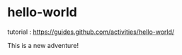 # hello-world
tutorial : https://guides.github.com/activities/hello-world/


This is a new adventure!
